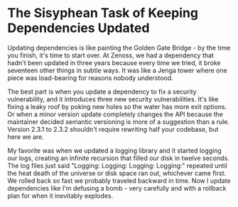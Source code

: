 ---
---
# The Sisyphean Task of Keeping Dependencies Updated

Updating dependencies is like painting the Golden Gate Bridge - by the time you finish, it's time to start over. At Zenoss, we had a dependency that hadn't been updated in three years because every time we tried, it broke seventeen other things in subtle ways. It was like a Jenga tower where one piece was load-bearing for reasons nobody understood.

The best part is when you update a dependency to fix a security vulnerability, and it introduces three new security vulnerabilities. It's like fixing a leaky roof by poking new holes so the water has more exit options. Or when a minor version update completely changes the API because the maintainer decided semantic versioning is more of a suggestion than a rule. Version 2.3.1 to 2.3.2 shouldn't require rewriting half your codebase, but here we are.

My favorite was when we updated a logging library and it started logging our logs, creating an infinite recursion that filled our disk in twelve seconds. The log files just said "Logging: Logging: Logging: Logging:" repeated until the heat death of the universe or disk space ran out, whichever came first. We rolled back so fast we probably traveled backward in time. Now I update dependencies like I'm defusing a bomb - very carefully and with a rollback plan for when it inevitably explodes.

